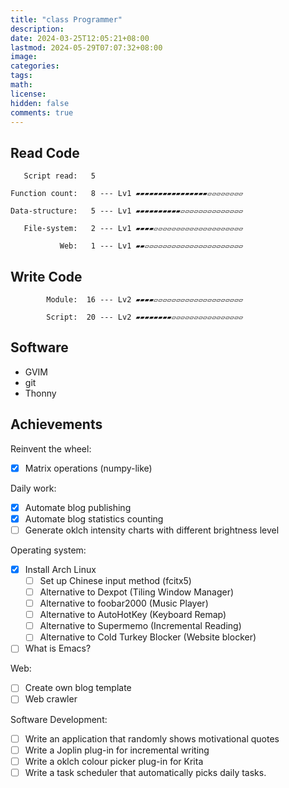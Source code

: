 ```yaml
---
title: "class Programmer"
description: 
date: 2024-03-25T12:05:21+08:00
lastmod: 2024-05-29T07:07:32+08:00
image: 
categories: 
tags: 
math: 
license: 
hidden: false
comments: true
---
```

## Read Code

       Script read:   5

    Function count:   8 --- Lv1 ▰▰▰▰▰▰▰▰▰▰▰▰▰▰▰▰▱▱▱▱▱▱▱▱

    Data-structure:   5 --- Lv1 ▰▰▰▰▰▰▰▰▰▰▱▱▱▱▱▱▱▱▱▱▱▱▱▱

       File-system:   2 --- Lv1 ▰▰▰▰▱▱▱▱▱▱▱▱▱▱▱▱▱▱▱▱▱▱▱▱

               Web:   1 --- Lv1 ▰▰▱▱▱▱▱▱▱▱▱▱▱▱▱▱▱▱▱▱▱▱▱▱

## Write Code

            Module:  16 --- Lv2 ▰▰▰▰▱▱▱▱▱▱▱▱▱▱▱▱▱▱▱▱▱▱▱▱

            Script:  20 --- Lv2 ▰▰▰▰▰▰▰▰▱▱▱▱▱▱▱▱▱▱▱▱▱▱▱▱

## Software
- GVIM
- git
- Thonny

## Achievements
Reinvent the wheel:
- [x] Matrix operations (numpy-like)

Daily work:
- [x] Automate blog publishing
- [x] Automate blog statistics counting
- [ ] Generate oklch intensity charts with different brightness level

Operating system:
- [x] Install Arch Linux
	- [ ] Set up Chinese input method (fcitx5)
	- [ ] Alternative to Dexpot (Tiling Window Manager)
	- [ ] Alternative to foobar2000 (Music Player)
	- [ ] Alternative to AutoHotKey (Keyboard Remap)
	- [ ] Alternative to Supermemo (Incremental Reading)
	- [ ] Alternative to Cold Turkey Blocker (Website blocker)
- [ ] What is Emacs?

Web:
- [ ] Create own blog template
- [ ] Web crawler

Software Development:
- [ ] Write an application that randomly shows motivational quotes
- [ ] Write a Joplin plug-in for incremental writing
- [ ] Write a oklch colour picker plug-in for Krita
- [ ] Write a task scheduler that automatically picks daily tasks. 
